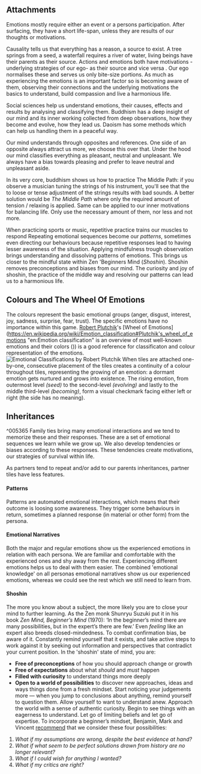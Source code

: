 ## Attachments

Emotions mostly require either an event or a persons participation. After surfacing, they have a short life-span, unless they are results of our thoughts or motivations. 

Causality tells us that everything has a reason, a source to exist. A tree springs from a seed, a waterfall requires a river of water, living beings have their parents as their source. Actions and emotions both have motivations -underlying strategies of our ego- as their source and vice versa . Our ego normalises these and serves us only bite-size portions. As much as experiencing the emotions is an important factor so is becoming aware of them, observing their connections and the underlying motivations the basics to understand, build compassion and live a harmonious life.

Social sciences help us understand emotions, their causes, effects and results by analysing and classifying them. Buddhism has a deep insight of our mind and its inner working collected from deep observations, how they become and evolve, how they lead us. Daoism has some methods which can help us handling them in a peaceful way.

Our mind understands through opposites and references. One side of an opposite always attract us more, we choose this over that. Under the hood our mind classifies everything as pleasant, neutral and  unpleasant. We always have a bias towards pleasing and prefer to leave neutral and unpleasant aside.

In its very core, buddhism shows us how to practice The Middle Path: if you observe a musician tuning the strings of his instrument, you'll see that the to loose or tense adjustment of the strings results with bad sounds. A better solution would be *The Middle Path* where only the required amount of tension / relaxing is applied. Same can be applied to our inner motivations for balancing life. Only use the necessary amount of them, nor less and not more.

When practicing sports or music, repetitive practice trains our muscles to respond 
Repeating emotional sequences become our *patterns*, sometimes even directing our behaviours because repetitive responses lead to having lesser awareness of the situation. Applying mindfulness trough observation brings understanding and dissolving patterns of emotions. This brings us closer to the mindful state within Zen 'Beginners Mind (*Shoshin*). Shoshin removes preconceptions and biases from our mind. The curiosity and joy of shoshin, the practice of the middle way and resolving our patterns can lead us to a harmonious life.
## Colours and The Wheel Of Emotions

The colours represent the basic emotional groups (anger, disgust, interest, joy, sadness, surprise, fear, trust). The specific emotions have no importance within this game. [Robert Plutchik](https://en.wikipedia.org/wiki/Robert_Plutchik "en:Robert Plutchik")'s [Wheel of Emotions](https://en.wikipedia.org/wiki/Emotion_classification#Plutchik's_wheel_of_emotions "en:Emotion classification" is an overview of most well-known emotions and their colors ()) is a good reference for classificaton and colour representation of the emotions.
![Emotional Classifications by Robert Plutchik](Plutchik-emotions.png)
When tiles are attached one-by-one, consecutive placement of the tiles creates a continuity of a colour throughout tiles, representing the growing of an emotion: a dormant emotion gets nurtured and grows into existence. The rising emotion, from outermost level *(seed)* to the second-level *(evolving)* and lastly to the middle third-level *(becoming)*, form a visual checkmark facing either left or right (the side has no meaning). 
## Inheritances
^005365
Family ties bring many emotional interactions and we tend to memorize these and their responses. These are a set of emotional sequences we learn while we grow up. 
We also develop tendencies or biases according to these responses. These tendencies create motivations, our strategies of survival within life.

As partners tend to repeat and/or add to our parents inheritances, partner tiles have less features. 
#### Patterns

Patterns are automated emotional interactions, which means that their outcome is loosing some awareness. They trigger some behaviours in return, sometimes a planned response (in material or other form) from the persona.
#### Emotional Narratives

Both the major and regular emotions show us the experienced emotions in relation with each persona. We are familiar and comfortable with the experienced ones and shy away from the rest. Experiencing different emotions helps us to deal with them easier. The combined 'emotional knowledge' on all personas emotional narratives show us our experienced emotions, whereas we could see the rest which we still need to learn from. 
#### Shoshin

The more you know about a subject, the more likely you are to close your mind to further learning. As the Zen monk Shunryu Suzuki put it in his book _Zen Mind, Beginner’s Mind_ (1970): ‘In the beginner’s mind there are many possibilities, but in the expert’s there are few.’ Even _feeling_ like an expert also breeds closed-mindedness. To combat confirmation bias, be aware of it. Constantly remind yourself that it exists, and take active steps to work against it by seeking out information and perspectives that contradict your current position. In the 'shoshin' state of mind, you are:
- **Free of preconceptions** of how you should approach change or growth
- **Free of expectations** about what _should_ and _must_ happen
- **Filled with curiosity** to understand things more deeply
- **Open to a world of possibilities** to discover new approaches, ideas and ways things done from a fresh mindset.
Start noticing your judgements more — when you jump to conclusions about anything, remind yourself to question them.
Allow yourself to want to understand anew.
Approach the world with a sense of authentic curiosity. Begin to see things with an eagerness to understand.
Let go of limiting beliefs and let go of expertise.
To incorporate a beginner’s mindset, Benjamin, Mark and Vincent [recommend](https://www2.deloitte.com/us/en/insights/topics/leadership/beginners-mindset-decision-making-for-leadership.html) that we consider these four possibilities:

1. _What if my assumptions are wrong, despite the best evidence at hand?_
2. _What if what seem to be perfect solutions drawn from history are no longer relevant?_
3. _What if I could wish for anything I wanted?_
4. _What if my critics are right?_
